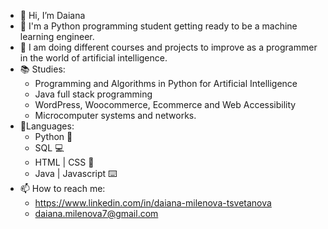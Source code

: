 - 👋 Hi, I’m Daiana
- 👀 I'm a Python programming student getting ready to be a machine learning engineer.
- 🌱 I am doing different courses and projects to improve as a programmer in the world of artificial intelligence.
- 📚 Studies:
  - Programming and Algorithms in Python for Artificial Intelligence
  - Java full stack programming
  - WordPress, Woocommerce, Ecommerce and Web Accessibility
  - Microcomputer systems and networks.
- 📔Languages:
  - Python 🐍
  - SQL 💻
  - HTML | CSS 📱
  - Java | Javascript ⌨️
- 📫 How to reach me:
  - https://www.linkedin.com/in/daiana-milenova-tsvetanova
  - daiana.milenova7@gmail.com 

<!---
damian75uwu/damian75uwu is a ✨ special ✨ repository because its `README.md` (this file) appears on your GitHub profile.
You can click the Preview link to take a look at your changes.
--->
